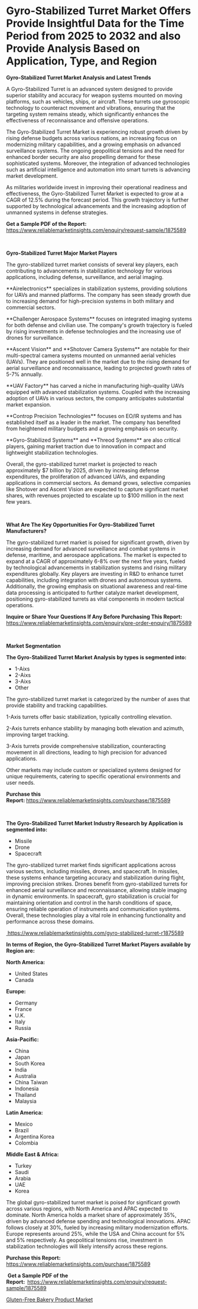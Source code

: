 <p><h1>Gyro-Stabilized Turret Market Offers Provide Insightful Data for the Time Period from 2025 to 2032 and also Provide Analysis Based on Application, Type, and Region</h1></p><p><strong>Gyro-Stabilized Turret Market Analysis and Latest Trends</strong></p>
<p><p>A Gyro-Stabilized Turret is an advanced system designed to provide superior stability and accuracy for weapon systems mounted on moving platforms, such as vehicles, ships, or aircraft. These turrets use gyroscopic technology to counteract movement and vibrations, ensuring that the targeting system remains steady, which significantly enhances the effectiveness of reconnaissance and offensive operations.</p><p>The Gyro-Stabilized Turret Market is experiencing robust growth driven by rising defense budgets across various nations, an increasing focus on modernizing military capabilities, and a growing emphasis on advanced surveillance systems. The ongoing geopolitical tensions and the need for enhanced border security are also propelling demand for these sophisticated systems. Moreover, the integration of advanced technologies such as artificial intelligence and automation into smart turrets is advancing market development.</p><p>As militaries worldwide invest in improving their operational readiness and effectiveness, the Gyro-Stabilized Turret Market is expected to grow at a CAGR of 12.5% during the forecast period. This growth trajectory is further supported by technological advancements and the increasing adoption of unmanned systems in defense strategies.</p></p>
<p><strong>Get a Sample PDF of the Report:&nbsp;</strong> <a href="https://www.reliablemarketinsights.com/enquiry/request-sample/1875589?utm_campaign=3540&utm_medium=2&utm_source=Github&utm_content=ia&utm_term=28032025&utm_id=gyro-stabilized-turret">https://www.reliablemarketinsights.com/enquiry/request-sample/1875589</a></p>
<p>&nbsp;</p>
<p><strong>Gyro-Stabilized Turret Major Market Players</strong></p>
<p><p>The gyro-stabilized turret market consists of several key players, each contributing to advancements in stabilization technology for various applications, including defense, surveillance, and aerial imaging. </p><p>**Airelectronics** specializes in stabilization systems, providing solutions for UAVs and manned platforms. The company has seen steady growth due to increasing demand for high-precision systems in both military and commercial sectors.</p><p>**Challenger Aerospace Systems** focuses on integrated imaging systems for both defense and civilian use. The company's growth trajectory is fueled by rising investments in defense technologies and the increasing use of drones for surveillance.</p><p>**Ascent Vision** and **Shotover Camera Systems** are notable for their multi-spectral camera systems mounted on unmanned aerial vehicles (UAVs). They are positioned well in the market due to the rising demand for aerial surveillance and reconnaissance, leading to projected growth rates of 5-7% annually.</p><p>**UAV Factory** has carved a niche in manufacturing high-quality UAVs equipped with advanced stabilization systems. Coupled with the increasing adoption of UAVs in various sectors, the company anticipates substantial market expansion.</p><p>**Controp Precision Technologies** focuses on EO/IR systems and has established itself as a leader in the market. The company has benefited from heightened military budgets and a growing emphasis on security.</p><p>**Gyro-Stabilized Systems** and **Threod Systems** are also critical players, gaining market traction due to innovation in compact and lightweight stabilization technologies.</p><p>Overall, the gyro-stabilized turret market is projected to reach approximately $7 billion by 2025, driven by increasing defense expenditures, the proliferation of advanced UAVs, and expanding applications in commercial sectors. As demand grows, selective companies like Shotover and Ascent Vision are expected to capture significant market shares, with revenues projected to escalate up to $100 million in the next few years.</p></p>
<p>&nbsp;</p>
<p><strong>What Are The Key Opportunities For Gyro-Stabilized Turret Manufacturers?</strong></p>
<p><p>The gyro-stabilized turret market is poised for significant growth, driven by increasing demand for advanced surveillance and combat systems in defense, maritime, and aerospace applications. The market is expected to expand at a CAGR of approximately 6-8% over the next five years, fueled by technological advancements in stabilization systems and rising military expenditures globally. Key players are investing in R&D to enhance turret capabilities, including integration with drones and autonomous systems. Additionally, the growing emphasis on situational awareness and real-time data processing is anticipated to further catalyze market development, positioning gyro-stabilized turrets as vital components in modern tactical operations.</p></p>
<p><strong>Inquire or Share Your Questions If Any Before Purchasing This Report:</strong> <a href="https://www.reliablemarketinsights.com/enquiry/pre-order-enquiry/1875589?utm_campaign=3540&utm_medium=2&utm_source=Github&utm_content=ia&utm_term=28032025&utm_id=gyro-stabilized-turret">https://www.reliablemarketinsights.com/enquiry/pre-order-enquiry/1875589</a></p>
<p>&nbsp;</p>
<p><strong>Market Segmentation</strong></p>
<p><strong>The Gyro-Stabilized Turret Market Analysis by types is segmented into:</strong></p>
<p><ul><li>1-Aixs</li><li>2-Aixs</li><li>3-Aixs</li><li>Other</li></ul></p>
<p><p>The gyro-stabilized turret market is categorized by the number of axes that provide stability and tracking capabilities. </p><p>1-Axis turrets offer basic stabilization, typically controlling elevation. </p><p>2-Axis turrets enhance stability by managing both elevation and azimuth, improving target tracking. </p><p>3-Axis turrets provide comprehensive stabilization, counteracting movement in all directions, leading to high precision for advanced applications. </p><p>Other markets may include custom or specialized systems designed for unique requirements, catering to specific operational environments and user needs.</p></p>
<p><strong>Purchase this Report:&nbsp;</strong><a href="https://www.reliablemarketinsights.com/purchase/1875589?utm_campaign=3540&utm_medium=2&utm_source=Github&utm_content=ia&utm_term=28032025&utm_id=gyro-stabilized-turret">https://www.reliablemarketinsights.com/purchase/1875589</a></p>
<p>&nbsp;</p>
<p><strong>The Gyro-Stabilized Turret Market Industry Research by Application is segmented into:</strong></p>
<p><ul><li>Missile</li><li>Drone</li><li>Spacecraft</li></ul></p>
<p><p>The gyro-stabilized turret market finds significant applications across various sectors, including missiles, drones, and spacecraft. In missiles, these systems enhance targeting accuracy and stabilization during flight, improving precision strikes. Drones benefit from gyro-stabilized turrets for enhanced aerial surveillance and reconnaissance, allowing stable imaging in dynamic environments. In spacecraft, gyro stabilization is crucial for maintaining orientation and control in the harsh conditions of space, ensuring reliable operation of instruments and communication systems. Overall, these technologies play a vital role in enhancing functionality and performance across these domains.</p></p>
<p><a href="https://www.reliablemarketinsights.com/gyro-stabilized-turret-r1875589?utm_campaign=3540&utm_medium=2&utm_source=Github&utm_content=ia&utm_term=28032025&utm_id=gyro-stabilized-turret">&nbsp;https://www.reliablemarketinsights.com/gyro-stabilized-turret-r1875589</a></p>
<p><strong>In terms of Region, the Gyro-Stabilized Turret Market Players available by Region are:</strong></p>
<p>
    <p> <strong> North America: </strong>
        <ul>
            <li>United States</li>
            <li>Canada</li>
        </ul>
        </p> 
    <p> <strong> Europe: </strong>
        <ul>
            <li>Germany</li>
            <li>France</li>
            <li>U.K.</li>
            <li>Italy</li>
            <li>Russia</li>
        </ul>
        </p> 
    <p> <strong> Asia-Pacific: </strong>
        <ul>
            <li>China</li>
            <li>Japan</li>
            <li>South Korea</li>
            <li>India</li>
            <li>Australia</li>
            <li>China Taiwan</li>
            <li>Indonesia</li>
            <li>Thailand</li>
            <li>Malaysia</li>
        </ul>
        </p> 
    <p> <strong> Latin America: </strong>
        <ul>
            <li>Mexico</li>
            <li>Brazil</li>
            <li>Argentina Korea</li>
            <li>Colombia</li>
        </ul>
        </p> 
    <p> <strong> Middle East & Africa: </strong>
        <ul>
            <li>Turkey</li>
            <li>Saudi</li>
            <li>Arabia</li>
            <li>UAE</li>
            <li>Korea</li>
        </ul>
    </p>
    </p>
<p><p>The global gyro-stabilized turret market is poised for significant growth across various regions, with North America and APAC expected to dominate. North America holds a market share of approximately 35%, driven by advanced defense spending and technological innovations. APAC follows closely at 30%, fueled by increasing military modernization efforts. Europe represents around 25%, while the USA and China account for 5% and 5% respectively. As geopolitical tensions rise, investment in stabilization technologies will likely intensify across these regions.</p></p>
<p><strong>Purchase this Report: </strong><a href="https://www.reliablemarketinsights.com/purchase/1875589?utm_campaign=3540&utm_medium=2&utm_source=Github&utm_content=ia&utm_term=28032025&utm_id=gyro-stabilized-turret">https://www.reliablemarketinsights.com/purchase/1875589</a></p>
<p>&nbsp;<strong>Get a Sample PDF of the Report:&nbsp;&nbsp;</strong><a href="https://www.reliablemarketinsights.com/enquiry/request-sample/1875589?utm_campaign=3540&utm_medium=2&utm_source=Github&utm_content=ia&utm_term=28032025&utm_id=gyro-stabilized-turret">https://www.reliablemarketinsights.com/enquiry/request-sample/1875589</a></p>
<p><strong></strong></p>
<p><p><a href="https://github.com/bufkamaiahi7/Market-Research-Report-List-1/blob/main/gluten-free-bakery-product-market.md?utm_campaign=3540&utm_medium=2&utm_source=Github&utm_content=ia&utm_term=28032025&utm_id=gyro-stabilized-turret">Gluten-Free Bakery Product Market</a></p></p>